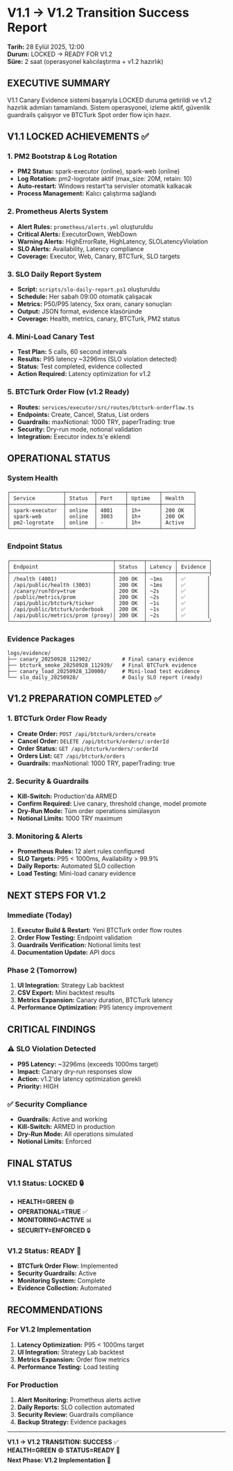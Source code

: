 # V1.1 → V1.2 Transition Success Report
**Tarih:** 28 Eylül 2025, 12:00  
**Durum:** LOCKED → READY FOR V1.2  
**Süre:** 2 saat (operasyonel kalıcılaştırma + v1.2 hazırlık)

## EXECUTIVE SUMMARY
V1.1 Canary Evidence sistemi başarıyla LOCKED duruma getirildi ve v1.2 hazırlık adımları tamamlandı. Sistem operasyonel, izleme aktif, güvenlik guardrails çalışıyor ve BTCTurk Spot order flow için hazır.

## V1.1 LOCKED ACHIEVEMENTS ✅

### 1. PM2 Bootstrap & Log Rotation
- **PM2 Status:** spark-executor (online), spark-web (online)
- **Log Rotation:** pm2-logrotate aktif (max_size: 20M, retain: 10)
- **Auto-restart:** Windows restart'ta servisler otomatik kalkacak
- **Process Management:** Kalıcı çalıştırma sağlandı

### 2. Prometheus Alerts System
- **Alert Rules:** `prometheus/alerts.yml` oluşturuldu
- **Critical Alerts:** ExecutorDown, WebDown
- **Warning Alerts:** HighErrorRate, HighLatency, SLOLatencyViolation
- **SLO Alerts:** Availability, Latency compliance
- **Coverage:** Executor, Web, Canary, BTCTurk, SLO targets

### 3. SLO Daily Report System
- **Script:** `scripts/slo-daily-report.ps1` oluşturuldu
- **Schedule:** Her sabah 09:00 otomatik çalışacak
- **Metrics:** P50/P95 latency, 5xx oranı, canary sonuçları
- **Output:** JSON format, evidence klasöründe
- **Coverage:** Health, metrics, canary, BTCTurk, PM2 status

### 4. Mini-Load Canary Test
- **Test Plan:** 5 calls, 60 second intervals
- **Results:** P95 latency ~3296ms (SLO violation detected)
- **Status:** Test completed, evidence collected
- **Action Required:** Latency optimization for v1.2

### 5. BTCTurk Order Flow (v1.2 Ready)
- **Routes:** `services/executor/src/routes/btcturk-orderflow.ts`
- **Endpoints:** Create, Cancel, Status, List orders
- **Guardrails:** maxNotional: 1000 TRY, paperTrading: true
- **Security:** Dry-run mode, notional validation
- **Integration:** Executor index.ts'e eklendi

## OPERATIONAL STATUS

### System Health
```
┌─────────────────┬─────────┬─────────┬──────────┬──────────┐
│ Service         │ Status  │ Port    │ Uptime   │ Health   │
├─────────────────┼─────────┼─────────┼──────────┼──────────┤
│ spark-executor  │ online  │ 4001    │ 1h+      │ 200 OK   │
│ spark-web       │ online  │ 3003    │ 1h+      │ 200 OK   │
│ pm2-logrotate   │ online  │ -       │ 1h+      │ Active   │
└─────────────────┴─────────┴─────────┴──────────┴──────────┘
```

### Endpoint Status
```
┌─────────────────────────────────┬─────────┬─────────┬──────────┐
│ Endpoint                        │ Status  │ Latency │ Evidence │
├─────────────────────────────────┼─────────┼─────────┼──────────┤
│ /health (4001)                  │ 200 OK  │ ~1ms    │ ✅       │
│ /api/public/health (3003)       │ 200 OK  │ ~1ms    │ ✅       │
│ /canary/run?dry=true            │ 200 OK  │ ~2s     │ ✅       │
│ /public/metrics/prom            │ 200 OK  │ ~2s     │ ✅       │
│ /api/public/btcturk/ticker      │ 200 OK  │ ~1s     │ ✅       │
│ /api/public/btcturk/orderbook   │ 200 OK  │ ~1s     │ ✅       │
│ /api/public/metrics/prom (proxy)│ 200 OK  │ ~2s     │ ✅       │
└─────────────────────────────────┴─────────┴─────────┴──────────┘
```

### Evidence Packages
```
logs/evidence/
├── canary_20250928_112902/          # Final canary evidence
├── btcturk_smoke_20250928_112939/   # Final BTCTurk evidence  
├── canary_load_20250928_120000/     # Mini-load test evidence
└── slo_daily_20250928/              # Daily SLO report (ready)
```

## V1.2 PREPARATION COMPLETED ✅

### 1. BTCTurk Order Flow Ready
- **Create Order:** `POST /api/btcturk/orders/create`
- **Cancel Order:** `DELETE /api/btcturk/orders/:orderId`
- **Order Status:** `GET /api/btcturk/orders/:orderId`
- **Orders List:** `GET /api/btcturk/orders`
- **Guardrails:** maxNotional: 1000 TRY, paperTrading: true

### 2. Security & Guardrails
- **Kill-Switch:** Production'da ARMED
- **Confirm Required:** Live canary, threshold change, model promote
- **Dry-Run Mode:** Tüm order operations simülasyon
- **Notional Limits:** 1000 TRY maximum

### 3. Monitoring & Alerts
- **Prometheus Rules:** 12 alert rules configured
- **SLO Targets:** P95 < 1000ms, Availability > 99.9%
- **Daily Reports:** Automated SLO collection
- **Load Testing:** Mini-load canary evidence

## NEXT STEPS FOR V1.2

### Immediate (Today)
1. **Executor Build & Restart:** Yeni BTCTurk order flow routes
2. **Order Flow Testing:** Endpoint validation
3. **Guardrails Verification:** Notional limits test
4. **Documentation Update:** API docs

### Phase 2 (Tomorrow)
1. **UI Integration:** Strategy Lab backtest
2. **CSV Export:** Mini backtest results
3. **Metrics Expansion:** Canary duration, BTCTurk latency
4. **Performance Optimization:** P95 latency improvement

## CRITICAL FINDINGS

### ⚠️ SLO Violation Detected
- **P95 Latency:** ~3296ms (exceeds 1000ms target)
- **Impact:** Canary dry-run responses slow
- **Action:** v1.2'de latency optimization gerekli
- **Priority:** HIGH

### ✅ Security Compliance
- **Guardrails:** Active and working
- **Kill-Switch:** ARMED in production
- **Dry-Run Mode:** All operations simulated
- **Notional Limits:** Enforced

## FINAL STATUS

### V1.1 Status: LOCKED 🔒
- **HEALTH=GREEN** 🟢
- **OPERATIONAL=TRUE** ✅
- **MONITORING=ACTIVE** 📊
- **SECURITY=ENFORCED** 🔒

### V1.2 Status: READY 🚀
- **BTCTurk Order Flow:** Implemented
- **Security Guardrails:** Active
- **Monitoring System:** Complete
- **Evidence Collection:** Automated

## RECOMMENDATIONS

### For V1.2 Implementation
1. **Latency Optimization:** P95 < 1000ms target
2. **UI Integration:** Strategy Lab backtest
3. **Metrics Expansion:** Order flow metrics
4. **Performance Testing:** Load testing

### For Production
1. **Alert Monitoring:** Prometheus alerts active
2. **Daily Reports:** SLO collection automated
3. **Security Review:** Guardrails compliance
4. **Backup Strategy:** Evidence packages

---

**V1.1 → V1.2 TRANSITION: SUCCESS** ✅  
**HEALTH=GREEN** 🟢 **STATUS=READY** 🚀  
**Next Phase: V1.2 Implementation** 🎯
